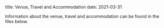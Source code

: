 title: Venue, Travel and Accommodation 
date: 2021-03-31

Information about the venue, travel and accommodation can be found in the files below.